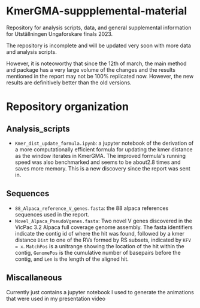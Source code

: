 # KmerGMA-suppplemental-material
Repository for analysis scripts, data, and general supplemental information for Utställningen Ungaforskare finals 2023.

The repository is incomplete and will be updated very soon with more data and analysis scripts.

However, it is noteoworthy that since the 12th of march, the main method and package has a very large volume of the changes and the results mentioned in the report may not be  100% replicated now. However, the new results are definitively better than the old versions.

# Repository organization
## Analysis_scripts
- `Kmer_dist_update_formula.ipynb`: a jupyter notebook of the derivation of a more computationally efficient formula for updating the kmer distance as the window iterates in KmerGMA. The improved formula's running speed was also benchmarked and seems to be about2.8 times and saves more memory. This is a new discovery since the report was sent in.

## Sequences
- `88_Alpaca_reference_V_genes.fasta`: the 88 alpaca references sequences used in the report.
- `Novel_Alpaca_PseudoVgenes.fasta`: Two novel V genes discovered in the VicPac 3.2 Alpaca full coverage genome assembly. The fasta identifiers indicate the contig id of where the hit was found, followed by a kmer distance `Dist` to one of the RVs formed by RS subsets, indicated by `KFV = x`. `MatchPos` is a unitrange showing the location of the hit within the contig, `GenomePos` is the cumulative number of basepairs before the contig, and `Len` is the length of the aligned hit. 

## Miscallaneous
Currently just contains a jupyter notebook I used to generate the animations that were used in my presentation video
